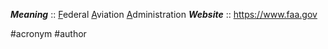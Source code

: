 ***Meaning*** :: <u>F</u>ederal <u>A</u>viation <u>A</u>dministration
***Website*** :: https://www.faa.gov

#acronym #author 